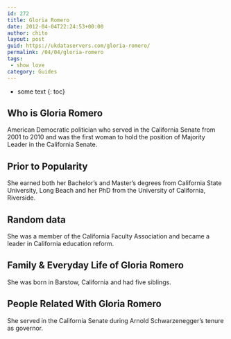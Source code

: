 ```yaml
---
id: 272
title: Gloria Romero
date: 2012-04-04T22:24:53+00:00
author: chito
layout: post
guid: https://ukdataservers.com/gloria-romero/
permalink: /04/04/gloria-romero
tags:
 - show love
category: Guides
---
```


* some text
{: toc}


## Who is  Gloria Romero
                  
                  
                  
American Democratic politician who served in the California Senate from 2001 to 2010 and was the first woman to hold the position of Majority Leader in the California Senate.
                  
                
                
                
## Prior to Popularity 
                  
                  
                  
She earned both her Bachelor&#8217;s and Master&#8217;s degrees from California State University, Long Beach and her PhD from the University of California, Riverside.
                  
                
                
                
## Random data 
                  
                  
                  
She was a member of the California Faculty Association and became a leader in California education reform.
                  
                
                
                
## Family & Everyday Life of Gloria Romero
                  
                  
                  
She was born in Barstow, California and had five siblings.
                  
                
                
                
## People Related With  Gloria Romero
                  
                  
                  
She served in the California Senate during Arnold Schwarzenegger&#8217;s tenure as governor.
                  
                
              
            
          
          
          
    
    
  
